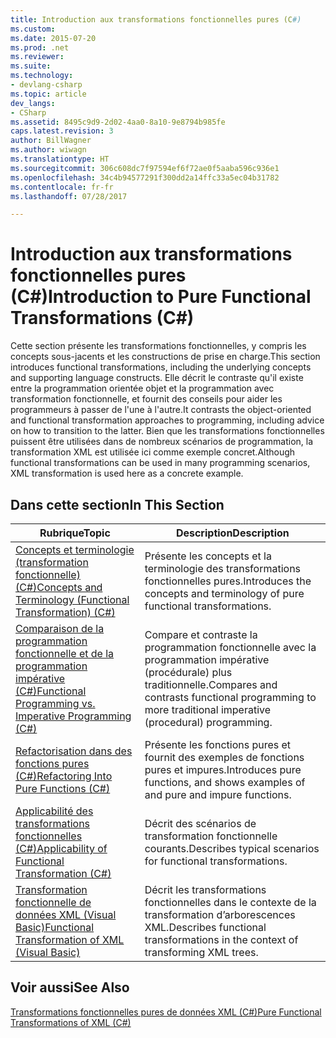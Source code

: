 ```yaml
---
title: Introduction aux transformations fonctionnelles pures (C#)
ms.custom: 
ms.date: 2015-07-20
ms.prod: .net
ms.reviewer: 
ms.suite: 
ms.technology:
- devlang-csharp
ms.topic: article
dev_langs:
- CSharp
ms.assetid: 8495c9d9-2d02-4aa0-8a10-9e8794b985fe
caps.latest.revision: 3
author: BillWagner
ms.author: wiwagn
ms.translationtype: HT
ms.sourcegitcommit: 306c608dc7f97594ef6f72ae0f5aaba596c936e1
ms.openlocfilehash: 34c4b94577291f300dd2a14ffc33a5ec04b31782
ms.contentlocale: fr-fr
ms.lasthandoff: 07/28/2017

---
```

# <a name="introduction-to-pure-functional-transformations-c"></a><span data-ttu-id="4c8ab-102">Introduction aux transformations fonctionnelles pures (C#)</span><span class="sxs-lookup"><span data-stu-id="4c8ab-102">Introduction to Pure Functional Transformations (C#)</span></span>
<span data-ttu-id="4c8ab-103">Cette section présente les transformations fonctionnelles, y compris les concepts sous-jacents et les constructions de prise en charge.</span><span class="sxs-lookup"><span data-stu-id="4c8ab-103">This section introduces functional transformations, including the underlying concepts and supporting language constructs.</span></span> <span data-ttu-id="4c8ab-104">Elle décrit le contraste qu'il existe entre la programmation orientée objet et la programmation avec transformation fonctionnelle, et fournit des conseils pour aider les programmeurs à passer de l'une à l'autre.</span><span class="sxs-lookup"><span data-stu-id="4c8ab-104">It contrasts the object-oriented and functional transformation approaches to programming, including advice on how to transition to the latter.</span></span> <span data-ttu-id="4c8ab-105">Bien que les transformations fonctionnelles puissent être utilisées dans de nombreux scénarios de programmation, la transformation XML est utilisée ici comme exemple concret.</span><span class="sxs-lookup"><span data-stu-id="4c8ab-105">Although functional transformations can be used in many programming scenarios, XML transformation is used here as a concrete example.</span></span>  
  
## <a name="in-this-section"></a><span data-ttu-id="4c8ab-106">Dans cette section</span><span class="sxs-lookup"><span data-stu-id="4c8ab-106">In This Section</span></span>  
  
|<span data-ttu-id="4c8ab-107">Rubrique</span><span class="sxs-lookup"><span data-stu-id="4c8ab-107">Topic</span></span>|<span data-ttu-id="4c8ab-108">Description</span><span class="sxs-lookup"><span data-stu-id="4c8ab-108">Description</span></span>|  
|-----------|-----------------|  
|[<span data-ttu-id="4c8ab-109">Concepts et terminologie (transformation fonctionnelle) (C#)</span><span class="sxs-lookup"><span data-stu-id="4c8ab-109">Concepts and Terminology (Functional Transformation) (C#)</span></span>](../../../../csharp/programming-guide/concepts/linq/concepts-and-terminology-functional-transformation.md)|<span data-ttu-id="4c8ab-110">Présente les concepts et la terminologie des transformations fonctionnelles pures.</span><span class="sxs-lookup"><span data-stu-id="4c8ab-110">Introduces the concepts and terminology of pure functional transformations.</span></span>|  
|[<span data-ttu-id="4c8ab-111">Comparaison de la programmation fonctionnelle et de la programmation impérative (C#)</span><span class="sxs-lookup"><span data-stu-id="4c8ab-111">Functional Programming vs. Imperative Programming (C#)</span></span>](../../../../csharp/programming-guide/concepts/linq/functional-programming-vs-imperative-programming.md)|<span data-ttu-id="4c8ab-112">Compare et contraste la programmation fonctionnelle avec la programmation impérative (procédurale) plus traditionnelle.</span><span class="sxs-lookup"><span data-stu-id="4c8ab-112">Compares and contrasts functional programming to more traditional imperative (procedural) programming.</span></span>|  
|[<span data-ttu-id="4c8ab-113">Refactorisation dans des fonctions pures (C#)</span><span class="sxs-lookup"><span data-stu-id="4c8ab-113">Refactoring Into Pure Functions (C#)</span></span>](../../../../csharp/programming-guide/concepts/linq/refactoring-into-pure-functions.md)|<span data-ttu-id="4c8ab-114">Présente les fonctions pures et fournit des exemples de fonctions pures et impures.</span><span class="sxs-lookup"><span data-stu-id="4c8ab-114">Introduces pure functions, and shows examples of and pure and impure functions.</span></span>|  
|[<span data-ttu-id="4c8ab-115">Applicabilité des transformations fonctionnelles (C#)</span><span class="sxs-lookup"><span data-stu-id="4c8ab-115">Applicability of Functional Transformation (C#)</span></span>](../../../../csharp/programming-guide/concepts/linq/applicability-of-functional-transformation.md)|<span data-ttu-id="4c8ab-116">Décrit des scénarios de transformation fonctionnelle courants.</span><span class="sxs-lookup"><span data-stu-id="4c8ab-116">Describes typical scenarios for functional transformations.</span></span>|  
|[<span data-ttu-id="4c8ab-117">Transformation fonctionnelle de données XML (Visual Basic)</span><span class="sxs-lookup"><span data-stu-id="4c8ab-117">Functional Transformation of XML (Visual Basic)</span></span>](../../../../visual-basic/programming-guide/concepts/linq/functional-transformation-of-xml.md)|<span data-ttu-id="4c8ab-118">Décrit les transformations fonctionnelles dans le contexte de la transformation d’arborescences XML.</span><span class="sxs-lookup"><span data-stu-id="4c8ab-118">Describes functional transformations in the context of transforming XML trees.</span></span>|  
  
## <a name="see-also"></a><span data-ttu-id="4c8ab-119">Voir aussi</span><span class="sxs-lookup"><span data-stu-id="4c8ab-119">See Also</span></span>  
 [<span data-ttu-id="4c8ab-120">Transformations fonctionnelles pures de données XML (C#)</span><span class="sxs-lookup"><span data-stu-id="4c8ab-120">Pure Functional Transformations of XML (C#)</span></span>](../../../../csharp/programming-guide/concepts/linq/pure-functional-transformations-of-xml.md)

